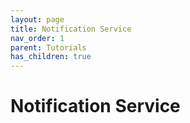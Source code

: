 ```yaml
---
layout: page
title: Notification Service
nav_order: 1
parent: Tutorials
has_children: true
---
```


# Notification Service
